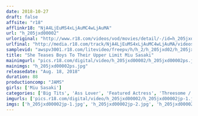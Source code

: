 ```yaml
---
date: 2018-10-27
draft: false
affsite: "r18"
afflinkr18: "NjA4LjEuMS4xLjAuMC4wLjAuMA"
url: "h_205jxd00002"
urloriginal: "http://www.r18.com/videos/vod/movies/detail/-/id=h_205jxd00002"
urlfinal: "http://media.r18.com/track/NjA4LjEuMS4xLjAuMC4wLjAuMA/videos/vod/movies/detail/-/id=h_205jxd00002"
samplevid: "awspv3001.r18.com/litevideo/freepv/h/h_2/h_205jxd02/h_205jxd02_dmb_s.mp4"
title: "She Teases Boys To Their Upper Limit Miu Sasaki"
mainimgurl: "pics.r18.com/digital/video/h_205jxd00002/h_205jxd00002ps.jpg"
mainimgs: "h_205jxd00002ps.jpg"
releasedate: "Aug. 18, 2018"
duration: 88
productioncomp: "JAMS"
girls: ['Miu Sasaki']
categories: ['Big Tits', 'Ass Lover', 'Featured Actress', 'Threesome / Foursome']
imgurls: ['pics.r18.com/digital/video/h_205jxd00002/h_205jxd00002jp-1.jpg', 'pics.r18.com/digital/video/h_205jxd00002/h_205jxd00002jp-2.jpg', 'pics.r18.com/digital/video/h_205jxd00002/h_205jxd00002jp-3.jpg', 'pics.r18.com/digital/video/h_205jxd00002/h_205jxd00002jp-4.jpg', 'pics.r18.com/digital/video/h_205jxd00002/h_205jxd00002jp-5.jpg', 'pics.r18.com/digital/video/h_205jxd00002/h_205jxd00002jp-6.jpg', 'pics.r18.com/digital/video/h_205jxd00002/h_205jxd00002jp-7.jpg', 'pics.r18.com/digital/video/h_205jxd00002/h_205jxd00002jp-8.jpg', 'pics.r18.com/digital/video/h_205jxd00002/h_205jxd00002jp-9.jpg', 'pics.r18.com/digital/video/h_205jxd00002/h_205jxd00002jp-10.jpg', 'pics.r18.com/digital/video/h_205jxd00002/h_205jxd00002jp-11.jpg', 'pics.r18.com/digital/video/h_205jxd00002/h_205jxd00002jp-12.jpg', 'pics.r18.com/digital/video/h_205jxd00002/h_205jxd00002jp-13.jpg', 'pics.r18.com/digital/video/h_205jxd00002/h_205jxd00002jp-14.jpg', 'pics.r18.com/digital/video/h_205jxd00002/h_205jxd00002jp-15.jpg', 'pics.r18.com/digital/video/h_205jxd00002/h_205jxd00002jp-16.jpg', 'pics.r18.com/digital/video/h_205jxd00002/h_205jxd00002jp-17.jpg', 'pics.r18.com/digital/video/h_205jxd00002/h_205jxd00002jp-18.jpg', 'pics.r18.com/digital/video/h_205jxd00002/h_205jxd00002jp-19.jpg', 'pics.r18.com/digital/video/h_205jxd00002/h_205jxd00002jp-20.jpg', 'pics.r18.com/digital/video/h_205jxd00002/h_205jxd00002jp-21.jpg', 'pics.r18.com/digital/video/h_205jxd00002/h_205jxd00002jp-22.jpg', 'pics.r18.com/digital/video/h_205jxd00002/h_205jxd00002jp-23.jpg', 'pics.r18.com/digital/video/h_205jxd00002/h_205jxd00002jp-24.jpg', 'pics.r18.com/digital/video/h_205jxd00002/h_205jxd00002jp-25.jpg', 'pics.r18.com/digital/video/h_205jxd00002/h_205jxd00002jp-26.jpg', 'pics.r18.com/digital/video/h_205jxd00002/h_205jxd00002jp-27.jpg', 'pics.r18.com/digital/video/h_205jxd00002/h_205jxd00002jp-28.jpg', 'pics.r18.com/digital/video/h_205jxd00002/h_205jxd00002jp-29.jpg', 'pics.r18.com/digital/video/h_205jxd00002/h_205jxd00002jp-30.jpg', 'pics.r18.com/digital/video/h_205jxd00002/h_205jxd00002jp-31.jpg', 'pics.r18.com/digital/video/h_205jxd00002/h_205jxd00002jp-32.jpg', 'pics.r18.com/digital/video/h_205jxd00002/h_205jxd00002jp-33.jpg', 'pics.r18.com/digital/video/h_205jxd00002/h_205jxd00002jp-34.jpg', 'pics.r18.com/digital/video/h_205jxd00002/h_205jxd00002jp-35.jpg', 'pics.r18.com/digital/video/h_205jxd00002/h_205jxd00002jp-36.jpg', 'pics.r18.com/digital/video/h_205jxd00002/h_205jxd00002jp-37.jpg', 'pics.r18.com/digital/video/h_205jxd00002/h_205jxd00002jp-38.jpg', 'pics.r18.com/digital/video/h_205jxd00002/h_205jxd00002jp-39.jpg', 'pics.r18.com/digital/video/h_205jxd00002/h_205jxd00002jp-40.jpg']
imgs: ['h_205jxd00002jp-1.jpg', 'h_205jxd00002jp-2.jpg', 'h_205jxd00002jp-3.jpg', 'h_205jxd00002jp-4.jpg', 'h_205jxd00002jp-5.jpg', 'h_205jxd00002jp-6.jpg', 'h_205jxd00002jp-7.jpg', 'h_205jxd00002jp-8.jpg', 'h_205jxd00002jp-9.jpg', 'h_205jxd00002jp-10.jpg', 'h_205jxd00002jp-11.jpg', 'h_205jxd00002jp-12.jpg', 'h_205jxd00002jp-13.jpg', 'h_205jxd00002jp-14.jpg', 'h_205jxd00002jp-15.jpg', 'h_205jxd00002jp-16.jpg', 'h_205jxd00002jp-17.jpg', 'h_205jxd00002jp-18.jpg', 'h_205jxd00002jp-19.jpg', 'h_205jxd00002jp-20.jpg', 'h_205jxd00002jp-21.jpg', 'h_205jxd00002jp-22.jpg', 'h_205jxd00002jp-23.jpg', 'h_205jxd00002jp-24.jpg', 'h_205jxd00002jp-25.jpg', 'h_205jxd00002jp-26.jpg', 'h_205jxd00002jp-27.jpg', 'h_205jxd00002jp-28.jpg', 'h_205jxd00002jp-29.jpg', 'h_205jxd00002jp-30.jpg', 'h_205jxd00002jp-31.jpg', 'h_205jxd00002jp-32.jpg', 'h_205jxd00002jp-33.jpg', 'h_205jxd00002jp-34.jpg', 'h_205jxd00002jp-35.jpg', 'h_205jxd00002jp-36.jpg', 'h_205jxd00002jp-37.jpg', 'h_205jxd00002jp-38.jpg', 'h_205jxd00002jp-39.jpg', 'h_205jxd00002jp-40.jpg']
---
```

